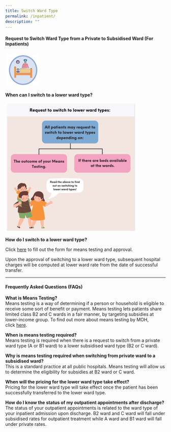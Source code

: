 ```yaml
---
title: Switch Ward Type
permalink: /inpatient/
description: ""
---
```

#### **Request to Switch Ward Type from a Private to Subsidised Ward (For Inpatients)**
<img src="images/inpatient1.png" style="-webkit-tap-highlight-; vertical-align: middle; max-width: 20%; margin: 5px;">

**When can I switch to a lower ward type?**

<img src="images/inpatient2.png" style="-webkit-tap-highlight-; vertical-align: middle; max-width: 80%; margin: 5px;">

**How do I switch to a lower ward type?**

Click [here](https://www.form.gov.sg/609732dc1916c800111d8660) to fill out the form for means testing and approval.

Upon the approval of switching to a lower ward type, subsequent hospital charges will be computed at lower ward rate from the date of successful transfer.


* * *

#### **Frequently Asked Questions (FAQs)**

**What is Means Testing?**<br>
Means testing is a way of determining if a person or household is eligible to receive some sort of benefit or payment. Means testing lets patients share limited class B2 and C wards in a fair manner, by targeting subsidies at lower-income group. To find out more about means testing by MOH, click [here](https://www.moh.gov.sg/docs/librariesprovider5/resources-statistics/educational-resources/mt-pamphlet-(english).pdf).

**When is means testing required?**<br>
Means testing is required when there is a request to switch from a private ward type (A or B1 ward) to a lower subsidised ward type (B2 or C ward).

**Why is means testing required when switching from private ward to a subsidised ward?** <br>
This is a standard practice at all public hospitals. Means testing will allow us to determine the eligibility for subsidies at B2 ward or C ward.

**When will the pricing for the lower ward type take effect?**<br>
Pricing for the lower ward type will take effect once the patient has been successfully transferred to the lower ward type.

**How do I know the status of my outpatient appointments after discharge?**<br>
The status of your outpatient appointments is related to the ward type of your inpatient admission upon discharge. B2 ward and C ward will fall under subsidised rates for outpatient treatment while A ward and B1 ward will fall under private rates.